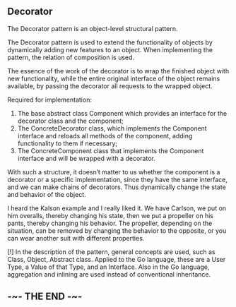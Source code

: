 ## Decorator

The Decorator pattern is an object-level structural pattern.

The Decorator pattern is used to extend the functionality of objects by dynamically adding new features to an object. When implementing the pattern, the relation of composition is used.

The essence of the work of the decorator is to wrap the finished object with new functionality, while the entire original interface of the object remains available, by passing the decorator all requests to the wrapped object.

Required for implementation:

1. The base abstract class Component which provides an interface for the decorator class and the component;
2. The ConcreteDecorator class, which implements the Component interface and reloads all methods of the component, adding functionality to them if necessary;
3. The ConcreteComponent class that implements the Component interface and will be wrapped with a decorator.

With such a structure, it doesn’t matter to us whether the component is a decorator or a specific implementation, since they have the same interface, and we can make chains of decorators. Thus dynamically change the state and behavior of the object.

I heard the Kalson example and I really liked it. We have Carlson, we put on him overalls, thereby changing his state, then we put a propeller on his pants, thereby changing his behavior. The propeller, depending on the situation, can be removed by changing the behavior to the opposite, or you can wear another suit with different properties.

[!] In the description of the pattern, general concepts are used, such as Class, Object, Abstract class. Applied to the Go language, these are a User Type, a Value of that Type, and an Interface. Also in the Go language, aggregation and inlining are used instead of conventional inheritance.

## -~- THE END -~-
